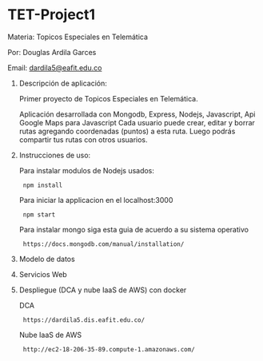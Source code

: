 # TET-Project1
Materia: Topicos Especiales en Telemática

Por: Douglas Ardila Garces

Email: dardila5@eafit.edu.co

1. Descripción de aplicación:

    Primer proyecto de Topicos Especiales en Telemática. 
    
    Aplicación desarrollada con Mongodb, Express, Nodejs, Javascript, Api Google Maps para Javascript
    Cada usuario puede crear, editar y borrar rutas agregando coordenadas (puntos) a esta ruta. Luego podrás compartir tus rutas con otros usuarios.
    
2. Instrucciones de uso:
    
    Para instalar modulos de Nodejs usados:
    
        npm install
    Para iniciar la applicacion en el localhost:3000
    
        npm start
    Para instalar mongo siga esta guia de acuerdo a su sistema operativo
    
        https://docs.mongodb.com/manual/installation/
    
3. Modelo de datos

4. Servicios Web

5. Despliegue (DCA y nube IaaS de AWS) con docker
    
    DCA
        
        https://dardila5.dis.eafit.edu.co/
    Nube IaaS de AWS
        
        http://ec2-18-206-35-89.compute-1.amazonaws.com/
        
